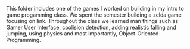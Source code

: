This folder includes one of the games I worked on building in my intro to game progamming class.
We spent the semester building a zelda game focusing on link. Throughout the class we learned man things
such as Gamer User Interface, coolision detection, adding realistic falling and jumping, using physics
and most importantly, Object-Oriented-Programming.
